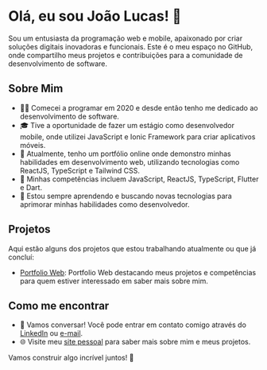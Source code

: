 # Olá, eu sou João Lucas! 👋

Sou um entusiasta da programação web e mobile, apaixonado por criar soluções digitais inovadoras e funcionais. Este é o meu espaço no GitHub, onde compartilho meus projetos e contribuições para a comunidade de desenvolvimento de software.

## Sobre Mim

- 👨‍💻 Comecei a programar em 2020 e desde então tenho me dedicado ao desenvolvimento de software.
- 🎓 Tive a oportunidade de fazer um estágio como desenvolvedor mobile, onde utilizei JavaScript e Ionic Framework para criar aplicativos móveis.
- 💼 Atualmente, tenho um portfólio online onde demonstro minhas habilidades em desenvolvimento web, utilizando tecnologias como ReactJS, TypeScript e Tailwind CSS.
- 🚀 Minhas competências incluem JavaScript, ReactJS, TypeScript, Flutter e Dart.
- 🌱 Estou sempre aprendendo e buscando novas tecnologias para aprimorar minhas habilidades como desenvolvedor.

## Projetos

Aqui estão alguns dos projetos que estou trabalhando atualmente ou que já concluí:

- [Portfolio Web](https://jlucas1224.github.io/web-portfolio-2.0/): Portfolio Web destacando meus projetos e competências para quem estiver interessado em saber mais sobre mim.

## Como me encontrar

- 💬 Vamos conversar! Você pode entrar em contato comigo através do [LinkedIn](https://www.linkedin.com/in/joão-lucas-cordeiro-santana/) ou [e-mail](lucasjcordeiro@outlook.com).
- 🌐 Visite meu [site pessoal](https://jlucas1224.github.io/web-portfolio-2.0/) para saber mais sobre mim e meus projetos.

Vamos construir algo incrível juntos! 🚀
